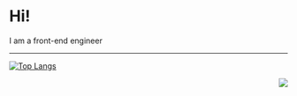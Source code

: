 # Hi!

I am a front-end engineer

----
[![Top Langs](https://github-readme-stats.vercel.app/api/top-langs/?username=1247748612)](https://github.com/anuraghazra/github-readme-stats)

<img align="right" src="https://github-readme-stats.vercel.app/api?username=1247748612&show_icons=true&icon_color=CE1D2D&text_color=718096&bg_color=ffffff&hide_title=true" />

